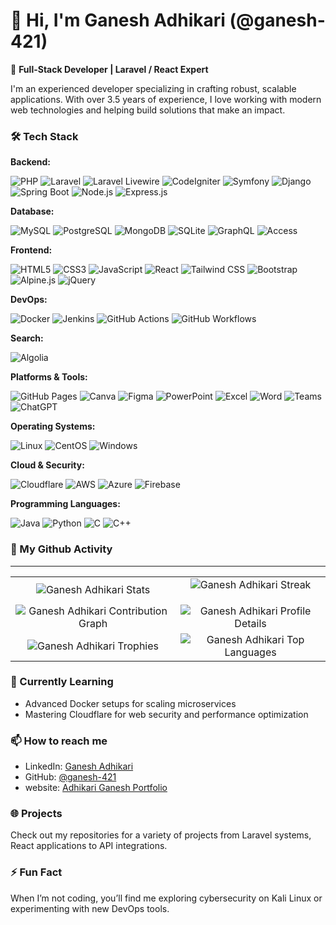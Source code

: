 # 👋 Hi, I'm Ganesh Adhikari (@ganesh-421)

🚀 **Full-Stack Developer | Laravel / React Expert**

I'm an experienced developer specializing in crafting robust, scalable applications. With over 3.5 years of experience, I love working with modern web technologies and helping build solutions that make an impact.

### 🛠️ Tech Stack

**Backend:**

![PHP](https://img.shields.io/badge/PHP-777BB4?style=for-the-badge&logo=php&logoColor=white)
![Laravel](https://img.shields.io/badge/Laravel-FF2D20?style=for-the-badge&logo=laravel&logoColor=white)
![Laravel Livewire](https://img.shields.io/badge/Livewire-4E56A6?style=for-the-badge&logo=laravel&logoColor=white)
![CodeIgniter](https://img.shields.io/badge/CodeIgniter-EF4223?style=for-the-badge&logo=codeigniter&logoColor=white)
![Symfony](https://img.shields.io/badge/Symfony-000000?style=for-the-badge&logo=symfony&logoColor=white)
![Django](https://img.shields.io/badge/Django-092E20?style=for-the-badge&logo=django&logoColor=white)
![Spring Boot](https://img.shields.io/badge/Spring%20Boot-6DB33F?style=for-the-badge&logo=springboot&logoColor=white)
![Node.js](https://img.shields.io/badge/Node.js-339933?style=for-the-badge&logo=nodedotjs&logoColor=white)
![Express.js](https://img.shields.io/badge/Express.js-000000?style=for-the-badge&logo=express&logoColor=white)


**Database:**

![MySQL](https://img.shields.io/badge/MySQL-4479A1?style=for-the-badge&logo=mysql&logoColor=white)
![PostgreSQL](https://img.shields.io/badge/PostgreSQL-4169E1?style=for-the-badge&logo=postgresql&logoColor=white)
![MongoDB](https://img.shields.io/badge/MongoDB-47A248?style=for-the-badge&logo=mongodb&logoColor=white)
![SQLite](https://img.shields.io/badge/SQLite-003B57?style=for-the-badge&logo=sqlite&logoColor=white)
![GraphQL](https://img.shields.io/badge/GraphQL-E10098?style=for-the-badge&logo=graphql&logoColor=white)
![Access](https://img.shields.io/badge/Access-A4373A?style=for-the-badge&logo=microsoftaccess&logoColor=white)

**Frontend:**

![HTML5](https://img.shields.io/badge/HTML5-E34F26?style=for-the-badge&logo=html5&logoColor=white)
![CSS3](https://img.shields.io/badge/CSS3-1572B6?style=for-the-badge&logo=css3&logoColor=white)
![JavaScript](https://img.shields.io/badge/JavaScript-F7DF1E?style=for-the-badge&logo=javascript&logoColor=black)
![React](https://img.shields.io/badge/React-61DAFB?style=for-the-badge&logo=react&logoColor=black)
![Tailwind CSS](https://img.shields.io/badge/Tailwind%20CSS-06B6D4?style=for-the-badge&logo=tailwindcss&logoColor=white)
![Bootstrap](https://img.shields.io/badge/Bootstrap-7952B3?style=for-the-badge&logo=bootstrap&logoColor=white)
![Alpine.js](https://img.shields.io/badge/Alpine.js-8BC0D0?style=for-the-badge&logo=alpine.js&logoColor=black)
![jQuery](https://img.shields.io/badge/jQuery-0769AD?style=for-the-badge&logo=jquery&logoColor=white)

**DevOps:**

![Docker](https://img.shields.io/badge/Docker-2496ED?style=for-the-badge&logo=docker&logoColor=white)
![Jenkins](https://img.shields.io/badge/Jenkins-D24939?style=for-the-badge&logo=jenkins&logoColor=white)
![GitHub Actions](https://img.shields.io/badge/GitHub%20Actions-2088FF?style=for-the-badge&logo=github-actions&logoColor=white)
![GitHub Workflows](https://img.shields.io/badge/GitHub%20Workflows-2088FF?style=for-the-badge&logo=githubactions&logoColor=white)


**Search:**

![Algolia](https://img.shields.io/badge/Algolia-5468FF?style=for-the-badge&logo=algolia&logoColor=white)

**Platforms & Tools:**

![GitHub Pages](https://img.shields.io/badge/GitHub%20Pages-222222?style=for-the-badge&logo=githubpages&logoColor=white)
![Canva](https://img.shields.io/badge/Canva-00C4CC?style=for-the-badge&logo=canva&logoColor=white)
![Figma](https://img.shields.io/badge/Figma-F24E1E?style=for-the-badge&logo=figma&logoColor=white)
![PowerPoint](https://img.shields.io/badge/PowerPoint-B7472A?style=for-the-badge&logo=microsoftpowerpoint&logoColor=white)
![Excel](https://img.shields.io/badge/Excel-217346?style=for-the-badge&logo=microsoftexcel&logoColor=white)
![Word](https://img.shields.io/badge/Word-2B579A?style=for-the-badge&logo=microsoftword&logoColor=white)
![Teams](https://img.shields.io/badge/Teams-6264A7?style=for-the-badge&logo=microsoftteams&logoColor=white)
![ChatGPT](https://img.shields.io/badge/ChatGPT-00A67E?style=for-the-badge&logo=openai&logoColor=white)


**Operating Systems:**

![Linux](https://img.shields.io/badge/Linux-FCC624?style=for-the-badge&logo=linux&logoColor=black)
![CentOS](https://img.shields.io/badge/CentOS-262577?style=for-the-badge&logo=centos&logoColor=white)
![Windows](https://img.shields.io/badge/Windows-0078D6?style=for-the-badge&logo=windows&logoColor=white)

**Cloud & Security:**

![Cloudflare](https://img.shields.io/badge/Cloudflare-F38020?style=for-the-badge&logo=cloudflare&logoColor=white)
![AWS](https://img.shields.io/badge/AWS-FF9900?style=for-the-badge&logo=amazonaws&logoColor=white)
![Azure](https://img.shields.io/badge/Azure-0078D4?style=for-the-badge&logo=microsoftazure&logoColor=white)
![Firebase](https://img.shields.io/badge/Firebase-FFCA28?style=for-the-badge&logo=firebase&logoColor=white)

**Programming Languages:**

![Java](https://img.shields.io/badge/Java-007396?style=for-the-badge&logo=java&logoColor=white)
![Python](https://img.shields.io/badge/Python-3776AB?style=for-the-badge&logo=python&logoColor=white)
![C](https://img.shields.io/badge/C-A8B9CC?style=for-the-badge&logo=c&logoColor=white)
![C++](https://img.shields.io/badge/C++-00599C?style=for-the-badge&logo=cplusplus&logoColor=white)

### 👨 My Github Activity

---

<table align="center">
    <tr>
        <td align="center">
            <img src="https://github-readme-stats.vercel.app/api?username=ganesh-421&show_icons=true&count_private=true&theme=tokyonight" alt="Ganesh Adhikari Stats" />
        </td>
        <td align="center">
            <img src="https://github-readme-streak-stats.herokuapp.com/?user=ganesh-421&theme=tokyonight" alt="Ganesh Adhikari Streak" /></p>
        </td>
    </tr>
    <tr>
        <td align="center">
            <img src="https://github-readme-activity-graph.vercel.app/graph?username=ganesh-421&theme=tokyo-night&hide_border=true" alt="Ganesh Adhikari Contribution Graph" />
        </td>
        <td align="center">
            <img src="https://github-profile-summary-cards.vercel.app/api/cards/profile-details?username=ganesh-421&theme=tokyonight" alt="Ganesh Adhikari Profile Details" />
        </td>
    </tr>
    <tr>
        <td align="center">
            <img src="https://github-profile-trophy.vercel.app/?username=ganesh-421&theme=tokyonight&row=2&column=3" alt="Ganesh Adhikari Trophies" />
        </td>
        <td align="center">
            <img src="https://github-readme-stats.vercel.app/api/top-langs/?username=ganesh-421&layout=compact&theme=tokyonight" alt="Ganesh Adhikari Top Languages" />
        </td>
    </tr>
</table>

### 🌱 Currently Learning

- Advanced Docker setups for scaling microservices
- Mastering Cloudflare for web security and performance optimization

### 📫 How to reach me

- LinkedIn: [Ganesh Adhikari](https://www.linkedin.com/in/ganesh-adhikari-li) 
- GitHub: [@ganesh-421](https://github.com/ganesh-421)
- website: [Adhikari Ganesh Portfolio](https://adhikariganesh.com.np)

### 🌐 Projects

Check out my repositories for a variety of projects from Laravel systems, React applications to API integrations.

### ⚡ Fun Fact

When I’m not coding, you’ll find me exploring cybersecurity on Kali Linux or experimenting with new DevOps tools.


